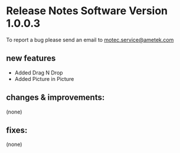 Release Notes Software Version 1.0.0.3
=========================================

To report a bug please send an email to motec.service@ametek.com

new features
------------
- Added Drag N Drop
- Added Picture in Picture

changes & improvements: 
-----------------------

(none)

fixes: 
------

(none)

